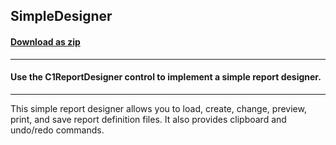 ## SimpleDesigner
#### [Download as zip](https://minhaskamal.github.io/DownGit/#/home?url=https://github.com/GrapeCity/ComponentOne-WinForms-Samples/tree/master/NetFramework\Reports\C1ReportDesigner\VB\SimpleDesigner)
____
#### Use the C1ReportDesigner control to implement a simple report designer.
____
This simple report designer allows you to load, create, change, preview, print, and save report definition files. It also provides clipboard and undo/redo commands. 